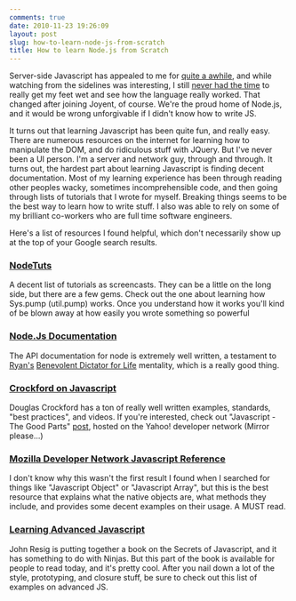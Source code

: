```yaml
---
comments: true
date: 2010-11-23 19:26:09
layout: post
slug: how-to-learn-node-js-from-scratch
title: How to learn Node.js from Scratch
---
```


Server-side Javascript has appealed to me for [quite a awhile](http://trevoro.ca/blog/2009/02/05/why-serverside-javascript-matters/), and while watching from the sidelines was interesting, I still [never had the time](http://trevoro.ca/blog/2010/07/15/layerboom-acquired-by-joyent/) to really get my feet wet and see how the language really worked. That changed after joining Joyent, of course. We're the proud home of Node.js, and it would be wrong unforgivable if I didn't know how to write JS.

It turns out that learning Javascript has been quite fun, and really easy. There are numerous resources on the internet for learning how to manipulate the DOM, and do ridiculous stuff with JQuery. But I've never been a UI person. I'm a server and network guy, through and through. It turns out, the hardest part about learning Javascript is finding decent documentation. Most of my learning experience has been through reading other peoples wacky, sometimes incomprehensible code, and then going through lists of tutorials that I wrote for myself. Breaking things seems to be the best way to learn how to write stuff. I also was able to rely on some of my brilliant co-workers who are full time software engineers.

Here's a list of resources I found helpful, which don't necessarily show up at the top of your Google search results.


### [NodeTuts](http://nodetuts.com/  )


A decent list of tutorials as screencasts. They can be a little on the long side, but there are a few gems. Check out the one about learning how Sys.pump (util.pump) works. Once you understand how it works you'll kind of be blown away at how easily you wrote something so powerful


### [Node.Js Documentation](http://nodejs.org/docs/  )


The API documentation for node is extremely well written, a testament to [Ryan's](https://github.com/ry) [Benevolent Dictator for Life](http://en.wikipedia.org/wiki/Benevolent_Dictator_For_Life) mentality, which is a really good thing.


### [Crockford on Javascript](http://javascript.crockford.com/  )


Douglas Crockford has a ton of really well written examples, standards, "best practices", and videos. If you're interested, check out "Javascript - The Good Parts" [post](http://yuiblog.com/blog/2007/06/08/video-crockford-goodstuff/), hosted on the Yahoo! developer network (Mirror please...)


### [Mozilla Developer Network Javascript Reference](https://developer.mozilla.org/en/JavaScript/Reference  )


I don't know why this wasn't the first result I found when I searched for things like "Javascript Object" or "Javascript Array", but this is the best resource that explains what the native objects are, what methods they include, and provides some decent examples on their usage. A MUST read.


### [Learning Advanced Javascript](http://ejohn.org/apps/learn/)


John Resig is putting together a book on the Secrets of Javascript, and it has something to do with Ninjas. But this part of the book is available for people to read today, and it's pretty cool. After you nail down a lot of the style, prototyping, and closure stuff, be sure to check out this list of examples on advanced JS.
